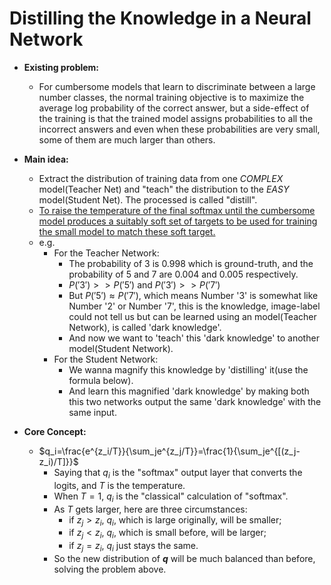 # Distilling the Knowledge in a Neural Network 

- **Existing problem:**
  - For cumbersome models that learn to discriminate between a large number classes, the normal training objective is to maximize the average log probability of the correct answer, but a side-effect of the training is that the trained model assigns probabilities to all the incorrect answers and even when these probabilities are very small, some of them are much larger than others.

- **Main idea:**
  - Extract the distribution of training data from one *COMPLEX* model(Teacher Net) and "teach" the distribution to the *EASY* model(Student Net). The processed is called "distill".
  - <u>To raise the temperature of the final softmax until the cumbersome model produces a suitably soft set of targets to be used for training the small model to match these soft target.</u>
  - e.g.
    - For the Teacher Network:
      - The probability of 3 is 0.998 which is ground-truth, and the probability of 5 and 7 are 0.004 and 0.005 respectively. 
      - $P('3') >> P('5')$ and $P('3') >> P('7')$
      - But $P('5')\approx P('7')$, which means Number '3' is somewhat like Number '2' or Number '7', this is the knowledge, image-label could not tell us but can be learned using an model(Teacher Network), is called 'dark knowledge'.
      - And now we want to 'teach' this 'dark knowledge' to another model(Student Network).
    - For the Student Network:
      - We wanna magnify this knowledge by 'distilling' it(use the formula below).
      - And learn this magnified 'dark knowledge' by making both this two networks output the same 'dark knowledge' with the same input.

- **Core Concept:**
  - $q_i=\frac{e^{z_i/T}}{\sum_je^{z_j/T}}=\frac{1}{\sum_je^{[(z_j-z_i)/T]}}$
    - Saying that $q_i$ is the "softmax" output layer that converts the logits, and $T$ is the temperature.
    - When $T=1$, $q_i$ is the "classical" calculation of "softmax".
    - As $T$ gets larger, here are three circumstances:
      - if $z_j > z_i$, $q_i$, which is large originally, will be smaller;
      - if $z_j < z_i$, $q_i$, which is small before, will be larger;
      - if $z_j = z_i$, $q_i$ just stays the same.
    - So the new distribution of **$q$** will be much balanced than before, solving the problem above.


